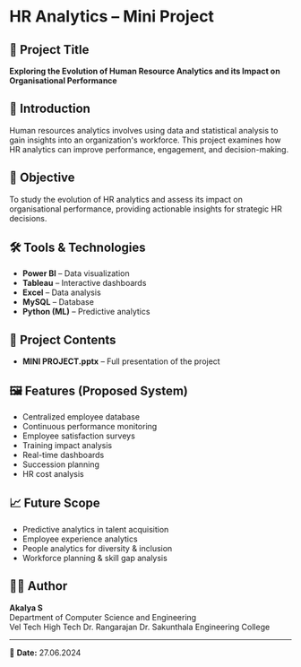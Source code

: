 # HR Analytics – Mini Project

## 📌 Project Title
**Exploring the Evolution of Human Resource Analytics and its Impact on Organisational Performance**

## 📄 Introduction
Human resources analytics involves using data and statistical analysis to gain insights into an organization's workforce. This project examines how HR analytics can improve performance, engagement, and decision-making.

## 🎯 Objective
To study the evolution of HR analytics and assess its impact on organisational performance, providing actionable insights for strategic HR decisions.

## 🛠 Tools & Technologies
- **Power BI** – Data visualization
- **Tableau** – Interactive dashboards
- **Excel** – Data analysis
- **MySQL** – Database
- **Python (ML)** – Predictive analytics

## 📂 Project Contents
- **MINI PROJECT.pptx** – Full presentation of the project

## 🖼 Features (Proposed System)
- Centralized employee database
- Continuous performance monitoring
- Employee satisfaction surveys
- Training impact analysis
- Real-time dashboards
- Succession planning
- HR cost analysis

## 📈 Future Scope
- Predictive analytics in talent acquisition
- Employee experience analytics
- People analytics for diversity & inclusion
- Workforce planning & skill gap analysis

## 👩‍💻 Author
**Akalya S**  
Department of Computer Science and Engineering  
Vel Tech High Tech Dr. Rangarajan Dr. Sakunthala Engineering College

---
📅 **Date:** 27.06.2024

